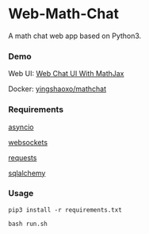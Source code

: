 # Web-Math-Chat
A math chat web app based on Python3.


### Demo
Web UI: [Web Chat UI With MathJax](http://bootsnipp.com/snippets/X27Wp)

Docker: [yingshaoxo/mathchat](https://hub.docker.com/r/yingshaoxo/mathchat/)


### Requirements
[asyncio](https://docs.python.org/3/library/asyncio.html)

[websockets](https://github.com/aaugustin/websockets)

[requests](https://github.com/requests/requests)

[sqlalchemy](https://www.sqlalchemy.org)


### Usage
`pip3 install -r requirements.txt`

`bash run.sh`
